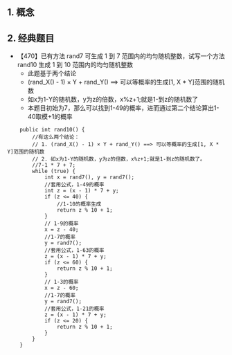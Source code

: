 ## 1. 概念

## 2. 经典题目
* 【470】已有方法 rand7 可生成 1 到 7 范围内的均匀随机整数，试写一个方法 rand10 生成 1 到 10 范围内的均匀随机整数
  * 此题基于两个结论
  * (rand_X() - 1) × Y + rand_Y() ==> 可以等概率的生成[1, X * Y]范围的随机数
  * 如x为1-Y的随机数，y为z的倍数，x%z+1;就是1-到z的随机数了
  * 本题目初始为7，那么可以找到1-49的概率，进而通过第二个结论算出1-40取模+1的概率
```
    public int rand10() {
        //有这么两个结论：
        // 1. (rand_X() - 1) × Y + rand_Y() ==> 可以等概率的生成[1, X * Y]范围的随机数
        // 2. 如x为1-Y的随机数，y为z的倍数，x%z+1;就是1-到z的随机数了。
        //7-1 * 7 + 7;
        while (true) {
            int x = rand7(), y = rand7();
            //套用公式，1-49的概率
            int z = (x - 1) * 7 + y;
            if (z <= 40) {
                //1-10的概率生成
                return z % 10 + 1;
            }
            // 1-9的概率
            x = z - 40;
            //1-7的概率
            y = rand7();
            //套用公式，1-63的概率
            z = (x - 1) * 7 + y;
            if (z <= 60) {
                return z % 10 + 1;
            }
            // 1-3的概率
            x = z - 60;
            //1-7的概率
            y = rand7();
            //套用公式，1-21的概率
            z = (x - 1) * 7 + y;
            if (z <= 20) {
                return z % 10 + 1;
            }
        }
    }
```